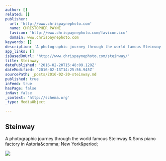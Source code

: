 ```yaml
---
author: []
related: []
publisher:
  url: 'http://www.chrispaynephoto.com'
  name: CHRISTOPHER PAYNE
  favicon: 'http://www.chrispaynephoto.com/favicon.ico'
  domain: www.chrispaynephoto.com
keywords: []
description: 'A photographic journey through the world famous Steinway & Sons piano factory in Astoria, New York.'
app_links: []
isBasedOnUrl: 'http://www.chrispaynephoto.com/steinway/'
title: Steinway
datePublished: '2016-02-20T15:48:09.120Z'
dateModified: '2016-02-13T14:25:56.945Z'
sourcePath: _posts/2016-02-20-steinway.md
published: true
inFeed: true
hasPage: false
inNav: false
_context: 'http://schema.org'
_type: MediaObject

---
```

<article style=""><h1>Steinway</h1><p>A photographic journey through the world famous Steinway &amp; Sons piano factory in Astoria&amp;comma; New York&amp;period;</p><img src="http://static1.squarespace.com/static/53ee77a4e4b0b87c6599f2c7/542f2ff2e4b0cefa6e0d5135/5471086fe4b0db0d78969972/1416693872541/Steinway_022.jpg" /></article>